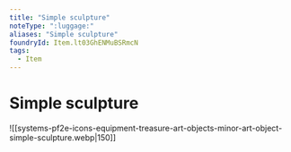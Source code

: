 ```yaml
---
title: "Simple sculpture"
noteType: ":luggage:"
aliases: "Simple sculpture"
foundryId: Item.lt03GhENMuBSRmcN
tags:
  - Item
---
```


# Simple sculpture
![[systems-pf2e-icons-equipment-treasure-art-objects-minor-art-object-simple-sculpture.webp|150]]
